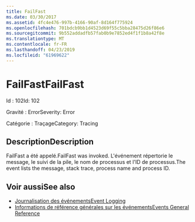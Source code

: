 ```yaml
---
title: FailFast
ms.date: 03/30/2017
ms.assetid: 4fc4e476-997b-4166-90af-8d164f775924
ms.openlocfilehash: 701bdcb9bb1d4523d69f55c5bba28475d26f86e6
ms.sourcegitcommit: 9b552addadfb57fab0b9e7852ed4f1f1b8a42f8e
ms.translationtype: MT
ms.contentlocale: fr-FR
ms.lasthandoff: 04/23/2019
ms.locfileid: "61969622"
---
```

# <a name="failfast"></a><span data-ttu-id="52765-102">FailFast</span><span class="sxs-lookup"><span data-stu-id="52765-102">FailFast</span></span>
<span data-ttu-id="52765-103">Id : 102</span><span class="sxs-lookup"><span data-stu-id="52765-103">Id: 102</span></span>  
  
 <span data-ttu-id="52765-104">Gravité : Error</span><span class="sxs-lookup"><span data-stu-id="52765-104">Severity: Error</span></span>  
  
 <span data-ttu-id="52765-105">Catégorie : Traçage</span><span class="sxs-lookup"><span data-stu-id="52765-105">Category: Tracing</span></span>  
  
## <a name="description"></a><span data-ttu-id="52765-106">Description</span><span class="sxs-lookup"><span data-stu-id="52765-106">Description</span></span>  
 <span data-ttu-id="52765-107">FailFast a été appelé.</span><span class="sxs-lookup"><span data-stu-id="52765-107">FailFast was invoked.</span></span> <span data-ttu-id="52765-108">L'événement répertorie le message, le suivi de la pile, le nom de processus et l'ID de processus.</span><span class="sxs-lookup"><span data-stu-id="52765-108">The event lists the message, stack trace, process name and process ID.</span></span>  
  
## <a name="see-also"></a><span data-ttu-id="52765-109">Voir aussi</span><span class="sxs-lookup"><span data-stu-id="52765-109">See also</span></span>

- [<span data-ttu-id="52765-110">Journalisation des événements</span><span class="sxs-lookup"><span data-stu-id="52765-110">Event Logging</span></span>](../../../../../docs/framework/wcf/diagnostics/event-logging/index.md)
- [<span data-ttu-id="52765-111">Informations de référence générales sur les événements</span><span class="sxs-lookup"><span data-stu-id="52765-111">Events General Reference</span></span>](../../../../../docs/framework/wcf/diagnostics/event-logging/events-general-reference.md)
